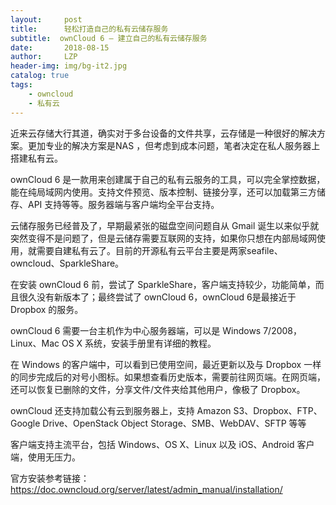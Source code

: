 ```yaml
---
layout:     post
title:      轻松打造自己的私有云储存服务
subtitle:  ownCloud 6 – 建立自己的私有云储存服务
date:       2018-08-15
author:     LZP
header-img: img/bg-it2.jpg
catalog: true
tags:
    - owncloud
    - 私有云
---
```


近来云存储大行其道，确实对于多台设备的文件共享，云存储是一种很好的解决方案。更加专业的解决方案是NAS ，但考虑到成本问题，笔者决定在私人服务器上搭建私有云。
 
ownCloud 6 是一款用来创建属于自己的私有云服务的工具，可以完全掌控数据，能在纯局域网内使用。支持文件预览、版本控制、链接分享，还可以加载第三方储存、API 支持等等。服务器端与客户端均全平台支持。

云储存服务已经普及了，早期最紧张的磁盘空间问题自从 Gmail 诞生以来似乎就突然变得不是问题了，但是云储存需要互联网的支持，如果你只想在内部局域网使用，就需要自建私有云了。目前的开源私有云平台主要是两家seafile、owncloud、SparkleShare。

在安装 ownCloud 6 前，尝试了 SparkleShare，客户端支持较少，功能简单，而且很久没有新版本了；最终尝试了 ownCloud 6，ownCloud 6是最接近于 Dropbox 的服务。

ownCloud 6 需要一台主机作为中心服务器端，可以是 Windows 7/2008，Linux、Mac OS X 系统，安装手册里有详细的教程。

在 Windows 的客户端中，可以看到已使用空间，最近更新以及与 Dropbox 一样的同步完成后的对号小图标。如果想查看历史版本，需要前往网页端。在网页端，还可以恢复已删除的文件，分享文件/文件夹给其他用户，像极了 Dropbox。

ownCloud 还支持加载公有云到服务器上，支持 Amazon S3、Dropbox、FTP、Google Drive、OpenStack Object Storage、SMB、WebDAV、SFTP 等等


客户端支持主流平台，包括 Windows、OS X、Linux 以及 iOS、Android 客户端，使用无压力。


官方安装参考链接： 
https://doc.owncloud.org/server/latest/admin_manual/installation/

